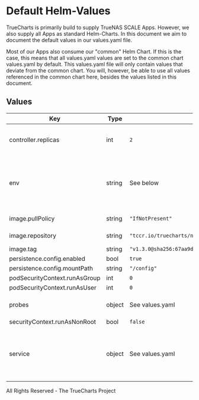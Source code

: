 # Default Helm-Values

TrueCharts is primarily build to supply TrueNAS SCALE Apps.
However, we also supply all Apps as standard Helm-Charts. In this document we aim to document the default values in our values.yaml file.

Most of our Apps also consume our "common" Helm Chart.
If this is the case, this means that all values.yaml values are set to the common chart values.yaml by default. This values.yaml file will only contain values that deviate from the common chart.
You will, however, be able to use all values referenced in the common chart here, besides the values listed in this document.

## Values

| Key | Type | Default | Description |
|-----|------|---------|-------------|
| controller.replicas | int | `2` | Number of pods to load balance between |
| env | string | See below | environment variables. See more environment variables in the [nullserv documentation](https://github.com/bmrzycki/nullserv/blob/master/README.md). |
| image.pullPolicy | string | `"IfNotPresent"` | image pull policy |
| image.repository | string | `"tccr.io/truecharts/nullserv"` | image repository |
| image.tag | string | `"v1.3.0@sha256:67aa9d50ba0c9547b4b0f7fc68c023a34b5e2b027f7bc9233120d5fbd6bcf3cd"` | image tag |
| persistence.config.enabled | bool | `true` |  |
| persistence.config.mountPath | string | `"/config"` |  |
| podSecurityContext.runAsGroup | int | `0` |  |
| podSecurityContext.runAsUser | int | `0` |  |
| probes | object | See values.yaml | Configures the probes for the main Pod. |
| securityContext.runAsNonRoot | bool | `false` |  |
| service | object | See values.yaml | Set the container timezone -- Configures service settings for the chart. |

All Rights Reserved - The TrueCharts Project
